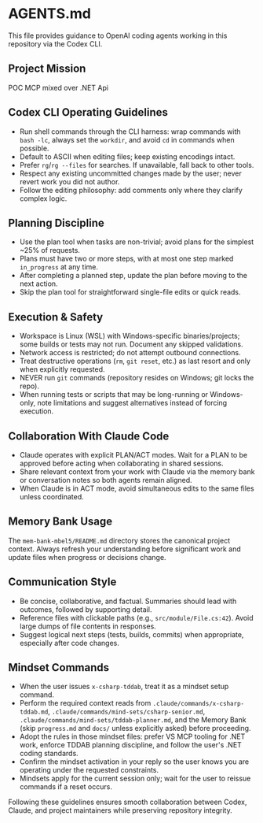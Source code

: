 # AGENTS.md

This file provides guidance to OpenAI coding agents working in this repository via the Codex CLI.

## Project Mission

POC MCP mixed over .NET Api


## Codex CLI Operating Guidelines

- Run shell commands through the CLI harness: wrap commands with `bash -lc`, always set the `workdir`, and avoid `cd` in commands when possible.
- Default to ASCII when editing files; keep existing encodings intact.
- Prefer `rg`/`rg --files` for searches. If unavailable, fall back to other tools.
- Respect any existing uncommitted changes made by the user; never revert work you did not author.
- Follow the editing philosophy: add comments only where they clarify complex logic.

## Planning Discipline

- Use the plan tool when tasks are non-trivial; avoid plans for the simplest ~25% of requests.
- Plans must have two or more steps, with at most one step marked `in_progress` at any time.
- After completing a planned step, update the plan before moving to the next action.
- Skip the plan tool for straightforward single-file edits or quick reads.

## Execution & Safety

- Workspace is Linux (WSL) with Windows-specific binaries/projects; some builds or tests may not run. Document any skipped validations.
- Network access is restricted; do not attempt outbound connections.
- Treat destructive operations (`rm`, `git reset`, etc.) as last resort and only when explicitly requested.
- NEVER run `git` commands (repository resides on Windows; git locks the repo).
- When running tests or scripts that may be long-running or Windows-only, note limitations and suggest alternatives instead of forcing execution.

## Collaboration With Claude Code

- Claude operates with explicit PLAN/ACT modes. Wait for a PLAN to be approved before acting when collaborating in shared sessions.
- Share relevant context from your work with Claude via the memory bank or conversation notes so both agents remain aligned.
- When Claude is in ACT mode, avoid simultaneous edits to the same files unless coordinated.

## Memory Bank Usage

The `mem-bank-mbel5/README.md` directory stores the canonical project context. Always refresh your understanding before significant work and update files when progress or decisions change.

## Communication Style

- Be concise, collaborative, and factual. Summaries should lead with outcomes, followed by supporting detail.
- Reference files with clickable paths (e.g., `src/module/File.cs:42`). Avoid large dumps of file contents in responses.
- Suggest logical next steps (tests, builds, commits) when appropriate, especially after code changes.

## Mindset Commands

- When the user issues `x-csharp-tddab`, treat it as a mindset setup command.
- Perform the required context reads from `.claude/commands/x-csharp-tddab.md`, `.claude/commands/mind-sets/csharp-senior.md`, `.claude/commands/mind-sets/tddab-planner.md`, and the Memory Bank (skip `progress.md` and `docs/` unless explicitly asked) before proceeding.
- Adopt the rules in those mindset files: prefer VS MCP tooling for .NET work, enforce TDDAB planning discipline, and follow the user's .NET coding standards.
- Confirm the mindset activation in your reply so the user knows you are operating under the requested constraints.
- Mindsets apply for the current session only; wait for the user to reissue commands if a reset occurs.

Following these guidelines ensures smooth collaboration between Codex, Claude, and project maintainers while preserving repository integrity.
